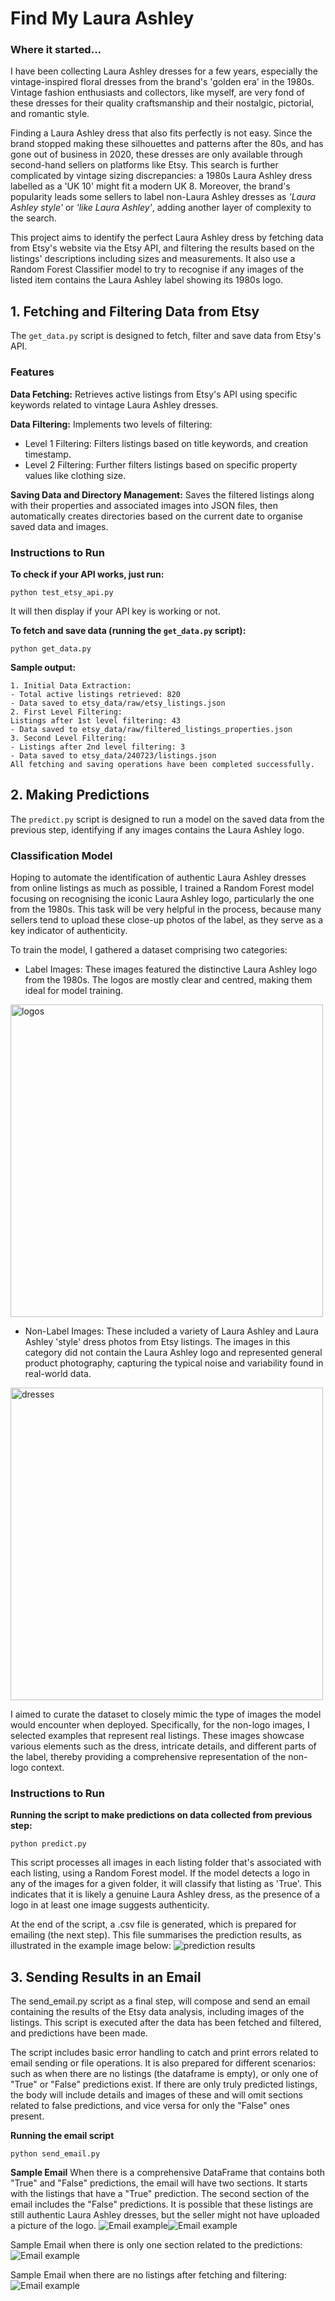 # Find My Laura Ashley

### Where it started...
I have been collecting Laura Ashley dresses for a few years, especially the vintage-inspired floral dresses from the brand's 'golden era' in the 1980s. Vintage fashion enthusiasts and collectors, like myself, are very fond of these dresses for their quality craftsmanship and their nostalgic, pictorial, and romantic style.

Finding a Laura Ashley dress that also fits perfectly is not easy. Since the brand stopped making these silhouettes and patterns after the 80s, and has gone out of business in 2020, these dresses are only available through second-hand sellers on platforms like Etsy. This search is further complicated by vintage sizing discrepancies: a 1980s Laura Ashley dress labelled as a 'UK 10' might fit a modern UK 8. Moreover, the brand's popularity leads some sellers to label non-Laura Ashley dresses as _'Laura Ashley style'_ or _'like Laura Ashley'_, adding another layer of complexity to the search.

This project aims to identify the perfect Laura Ashley dress by fetching data from Etsy's website via the Etsy API, and filtering the results based on the listings' descriptions including sizes and measurements. It also use a Random Forest Classifier model to try to recognise if any images of the listed item contains the Laura Ashley label showing its 1980s logo.

## 1. Fetching and Filtering Data from Etsy
The `get_data.py` script is designed to fetch, filter and save data from Etsy's API.

### Features
**Data Fetching:** Retrieves active listings from Etsy's API using specific keywords related to vintage Laura Ashley dresses.

**Data Filtering:** Implements two levels of filtering:

- Level 1 Filtering: Filters listings based on title keywords, and creation timestamp.
- Level 2 Filtering: Further filters listings based on specific property values like clothing size.

**Saving Data and Directory Management:** Saves the filtered listings along with their properties and associated images into JSON files, then automatically creates directories based on the current date to organise saved data and images.

### Instructions to Run

**To check if your API works, just run:**
```
python test_etsy_api.py
```
It will then display if your API key is working or not.

**To fetch and save data (running the `get_data.py` script):**
```
python get_data.py
```

**Sample output:**
```
1. Initial Data Extraction:
- Total active listings retrieved: 820
- Data saved to etsy_data/raw/etsy_listings.json
2. First Level Filtering:
Listings after 1st level filtering: 43
- Data saved to etsy_data/raw/filtered_listings_properties.json
3. Second Level Filtering:
- Listings after 2nd level filtering: 3
- Data saved to etsy_data/240723/listings.json
All fetching and saving operations have been completed successfully.
```

## 2. Making Predictions
The `predict.py` script is designed to run a model on the saved data from the previous step, identifying if any images contains the Laura Ashley logo.

### Classification Model
Hoping to automate the identification of authentic Laura Ashley dresses from online listings as much as possible, I trained a Random Forest model focusing on recognising the iconic Laura Ashley logo, particularly the one from the 1980s. This task will be very helpful in the process, because many sellers tend to upload these close-up photos of the label, as they serve as a key indicator of authenticity.

To train the model, I gathered a dataset comprising two categories:

- Label Images: These images featured the distinctive Laura Ashley logo from the 1980s. The logos are mostly clear and centred, making them ideal for model training.

<img src="src/images/logos.png" alt="logos" width="500"/>

- Non-Label Images: These included a variety of Laura Ashley and Laura Ashley 'style' dress photos from Etsy listings. The images in this category did not contain the Laura Ashley logo and represented general product photography, capturing the typical noise and variability found in real-world data.

<img src="src/images/dresses.png" alt="dresses" width="500"/>

I aimed to curate the dataset to closely mimic the type of images the model would encounter when deployed. Specifically, for the non-logo images, I selected examples that represent real listings. These images showcase various elements such as the dress, intricate details, and different parts of the label, thereby providing a comprehensive representation of the non-logo context.

### Instructions to Run
**Running the script to make predictions on data collected from previous step:**
```
python predict.py
```

This script processes all images in each listing folder that's associated with each listing, using a Random Forest model. If the model detects a logo in any of the images for a given folder, it will classify that listing as 'True'. This indicates that it is likely a genuine Laura Ashley dress, as the presence of a logo in at least one image suggests authenticity.

At the end of the script, a .csv file is generated, which is prepared for emailing (the next step). This file summarises the prediction results, as illustrated in the example image below:
<img src="src/images/prediction_results.png" alt="prediction results"/>

## 3. Sending Results in an Email
The send_email.py script as a final step, will compose and send an email containing the results of the Etsy data analysis, including images of the listings. This script is executed after the data has been fetched and filtered, and predictions have been made.

The script includes basic error handling to catch and print errors related to email sending or file operations. It is also prepared for different scenarios: such as when there are no listings (the dataframe is empty), or only one of "True" or "False" predictions exist. If there are only truly predicted listings, the body will include details and images of these and will omit sections related to false predictions, and vice versa for only the "False" ones present.

**Running the email script**
```
python send_email.py
```
**Sample Email**
When there is a comprehensive DataFrame that contains both "True" and "False" predictions, the email will have two sections. It starts with the listings that have a "True" prediction. The second section of the email includes the "False" predictions. It is possible that these listings are still authentic Laura Ashley dresses, but the seller might not have uploaded a picture of the logo.
<img src="src/images/listings_1.png" alt="Email example"/><img src="src/images/listings_2.png" alt="Email example"/>

Sample Email when there is only one section related to the predictions:
<img src="src/images/one_listing.png" alt="Email example"/>

Sample Email when there are no listings after fetching and filtering:
<img src="src/images/no_listing.png" alt="Email example"/>